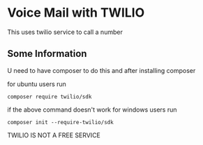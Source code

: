# Voice Mail with  TWILIO

This uses twilio service to call a number

## Some Information

U need to have composer to do this and after installing composer

for ubuntu users run

`````````
composer require twilio/sdk
``````````
if the above command doesn't work for windows users run

````````
composer init --require-twilio/sdk
`````````

TWILIO IS NOT A FREE SERVICE



